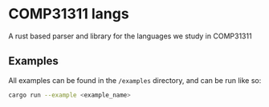 # COMP31311 langs
A rust based parser and library for the languages we study in COMP31311

## Examples
All examples can be found in the `/examples` directory, and can be run like so:
```sh
cargo run --example <example_name>
```

